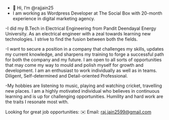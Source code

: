 - 👋 Hi, I’m @rajjain25
- I am working as Wordpress Developer at The Social Box with 20-month experience in digital marketing agency.
  
-I did my B.Tech in Electrical Engineering from Pandit Deendayal Energy University. As an electrical engineer with a zeal towards learning new technologies. I strive to find the fusion between both the fields.

-I want to secure a position in a company that challenges my skills, updates my current knowledge, and sharpens my training to forge a successful path for both the company and my future. I am open to all sorts of opportunities that may come my way to mould and polish myself for growth and development. I am an enthusiast to work individually as well as in teams. Diligent, Self-determined and Detail-oriented Professional.

-My hobbies are listening to music, playing and watching cricket, travelling new places. I am a highly motivated individual who believes in continuous learning and is up for challenging opportunities. Humility and hard work are the traits I resonate most with.

Looking for great job opportunities:
✉️ Email: raj.jain2599@gmail.com
